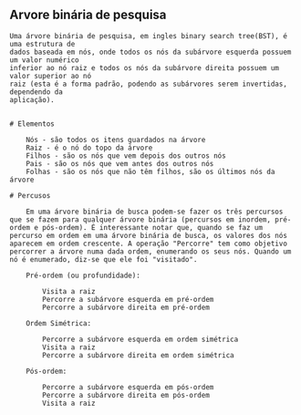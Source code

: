 ## Arvore binária de pesquisa
    Uma árvore binária de pesquisa, em ingles binary search tree(BST), é uma estrutura de
    dados baseada em nós, onde todos os nós da subárvore esquerda possuem um valor numérico
    inferior ao nó raiz e todos os nós da subárvore direita possuem um valor superior ao nó
    raiz (esta é a forma padrão, podendo as subárvores serem invertidas, dependendo da 
    aplicação).
 

    # Elementos

        Nós - são todos os itens guardados na árvore
        Raiz - é o nó do topo da árvore
        Filhos - são os nós que vem depois dos outros nós
        Pais - são os nós que vem antes dos outros nós
        Folhas - são os nós que não têm filhos, são os últimos nós da árvore

    # Percusos

        Em uma árvore binária de busca podem-se fazer os três percursos que se fazem para qualquer árvore binária (percursos em inordem, pré-ordem e pós-ordem). É interessante notar que, quando se faz um percurso em ordem em uma árvore binária de busca, os valores dos nós aparecem em ordem crescente. A operação "Percorre" tem como objetivo percorrer a árvore numa dada ordem, enumerando os seus nós. Quando um nó é enumerado, diz-se que ele foi "visitado".

        Pré-ordem (ou profundidade):

            Visita a raiz
            Percorre a subárvore esquerda em pré-ordem
            Percorre a subárvore direita em pré-ordem

        Ordem Simétrica:

            Percorre a subárvore esquerda em ordem simétrica
            Visita a raiz
            Percorre a subárvore direita em ordem simétrica

        Pós-ordem:

            Percorre a subárvore esquerda em pós-ordem
            Percorre a subárvore direita em pós-ordem
            Visita a raiz